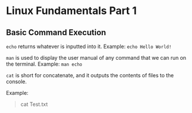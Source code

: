 # **Linux Fundamentals Part 1**

## **Basic Command Execution**
`echo` returns whatever is inputted into it. Example: `echo Hello World!`

 `man` is used to display the user manual of any command that we can run on the terminal. Example: `man echo`

`cat` is short for concatenate, and it outputs the contents of files to the console. 

Example: 
> cat Test.txt

